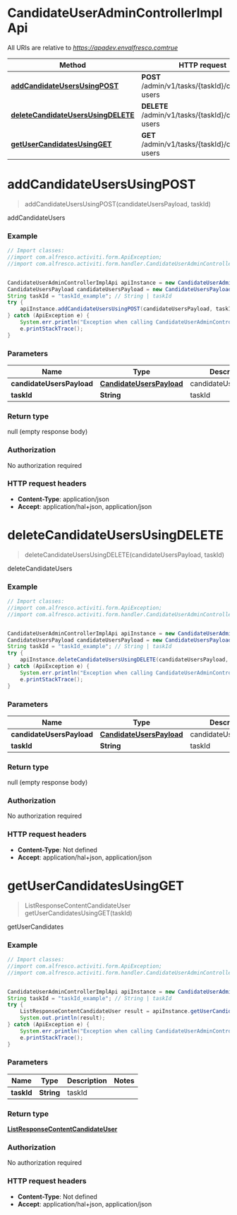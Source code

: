 # CandidateUserAdminControllerImplApi

All URIs are relative to *https://apadev.envalfresco.comtrue*

Method | HTTP request | Description
------------- | ------------- | -------------
[**addCandidateUsersUsingPOST**](CandidateUserAdminControllerImplApi.md#addCandidateUsersUsingPOST) | **POST** /admin/v1/tasks/{taskId}/candidate-users | addCandidateUsers
[**deleteCandidateUsersUsingDELETE**](CandidateUserAdminControllerImplApi.md#deleteCandidateUsersUsingDELETE) | **DELETE** /admin/v1/tasks/{taskId}/candidate-users | deleteCandidateUsers
[**getUserCandidatesUsingGET**](CandidateUserAdminControllerImplApi.md#getUserCandidatesUsingGET) | **GET** /admin/v1/tasks/{taskId}/candidate-users | getUserCandidates


<a name="addCandidateUsersUsingPOST"></a>
# **addCandidateUsersUsingPOST**
> addCandidateUsersUsingPOST(candidateUsersPayload, taskId)

addCandidateUsers

### Example
```java
// Import classes:
//import com.alfresco.activiti.form.ApiException;
//import com.alfresco.activiti.form.handler.CandidateUserAdminControllerImplApi;


CandidateUserAdminControllerImplApi apiInstance = new CandidateUserAdminControllerImplApi();
CandidateUsersPayload candidateUsersPayload = new CandidateUsersPayload(); // CandidateUsersPayload | candidateUsersPayload
String taskId = "taskId_example"; // String | taskId
try {
    apiInstance.addCandidateUsersUsingPOST(candidateUsersPayload, taskId);
} catch (ApiException e) {
    System.err.println("Exception when calling CandidateUserAdminControllerImplApi#addCandidateUsersUsingPOST");
    e.printStackTrace();
}
```

### Parameters

Name | Type | Description  | Notes
------------- | ------------- | ------------- | -------------
 **candidateUsersPayload** | [**CandidateUsersPayload**](CandidateUsersPayload.md)| candidateUsersPayload |
 **taskId** | **String**| taskId |

### Return type

null (empty response body)

### Authorization

No authorization required

### HTTP request headers

 - **Content-Type**: application/json
 - **Accept**: application/hal+json, application/json

<a name="deleteCandidateUsersUsingDELETE"></a>
# **deleteCandidateUsersUsingDELETE**
> deleteCandidateUsersUsingDELETE(candidateUsersPayload, taskId)

deleteCandidateUsers

### Example
```java
// Import classes:
//import com.alfresco.activiti.form.ApiException;
//import com.alfresco.activiti.form.handler.CandidateUserAdminControllerImplApi;


CandidateUserAdminControllerImplApi apiInstance = new CandidateUserAdminControllerImplApi();
CandidateUsersPayload candidateUsersPayload = new CandidateUsersPayload(); // CandidateUsersPayload | candidateUsersPayload
String taskId = "taskId_example"; // String | taskId
try {
    apiInstance.deleteCandidateUsersUsingDELETE(candidateUsersPayload, taskId);
} catch (ApiException e) {
    System.err.println("Exception when calling CandidateUserAdminControllerImplApi#deleteCandidateUsersUsingDELETE");
    e.printStackTrace();
}
```

### Parameters

Name | Type | Description  | Notes
------------- | ------------- | ------------- | -------------
 **candidateUsersPayload** | [**CandidateUsersPayload**](CandidateUsersPayload.md)| candidateUsersPayload |
 **taskId** | **String**| taskId |

### Return type

null (empty response body)

### Authorization

No authorization required

### HTTP request headers

 - **Content-Type**: Not defined
 - **Accept**: application/hal+json, application/json

<a name="getUserCandidatesUsingGET"></a>
# **getUserCandidatesUsingGET**
> ListResponseContentCandidateUser getUserCandidatesUsingGET(taskId)

getUserCandidates

### Example
```java
// Import classes:
//import com.alfresco.activiti.form.ApiException;
//import com.alfresco.activiti.form.handler.CandidateUserAdminControllerImplApi;


CandidateUserAdminControllerImplApi apiInstance = new CandidateUserAdminControllerImplApi();
String taskId = "taskId_example"; // String | taskId
try {
    ListResponseContentCandidateUser result = apiInstance.getUserCandidatesUsingGET(taskId);
    System.out.println(result);
} catch (ApiException e) {
    System.err.println("Exception when calling CandidateUserAdminControllerImplApi#getUserCandidatesUsingGET");
    e.printStackTrace();
}
```

### Parameters

Name | Type | Description  | Notes
------------- | ------------- | ------------- | -------------
 **taskId** | **String**| taskId |

### Return type

[**ListResponseContentCandidateUser**](ListResponseContentCandidateUser.md)

### Authorization

No authorization required

### HTTP request headers

 - **Content-Type**: Not defined
 - **Accept**: application/hal+json, application/json

